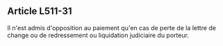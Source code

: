 Article L511-31
----
Il n'est admis d'opposition au paiement qu'en cas de perte de la lettre de
change ou de redressement ou liquidation judiciaire du porteur.
